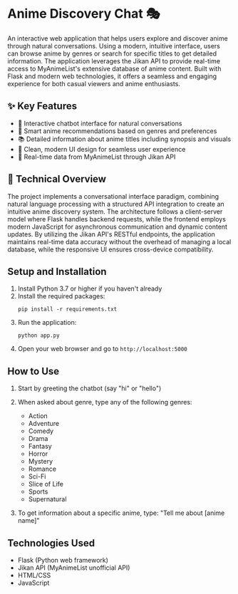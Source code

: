 # Anime Discovery Chat 🎭

An interactive web application that helps users explore and discover anime through natural conversations. 
Using a modern, intuitive interface, users can browse anime by genres or search for specific titles to get detailed information. 
The application leverages the Jikan API to provide real-time access to MyAnimeList's extensive database of anime content.
Built with Flask and modern web technologies, it offers a seamless and engaging experience for both casual viewers and anime enthusiasts.

## ✨ Key Features

- 🤖 Interactive chatbot interface for natural conversations
- 🎯 Smart anime recommendations based on genres and preferences
- 📚 Detailed information about anime titles including synopsis and visuals
- 🎨 Clean, modern UI design for seamless user experience
- 🔄 Real-time data from MyAnimeList through Jikan API

## 🔬 Technical Overview

The project implements a conversational interface paradigm, combining natural language processing with a structured API integration to create an intuitive anime discovery system.
The architecture follows a client-server model where Flask handles backend requests, while the frontend employs modern JavaScript for asynchronous communication and dynamic content updates.
By utilizing the Jikan API's RESTful endpoints, the application maintains real-time data accuracy without the overhead of managing a local database, while the responsive UI ensures cross-device compatibility.

## Setup and Installation

1. Install Python 3.7 or higher if you haven't already
2. Install the required packages:
   ```
   pip install -r requirements.txt
   ```
3. Run the application:
   ```
   python app.py
   ```
4. Open your web browser and go to `http://localhost:5000`

## How to Use

1. Start by greeting the chatbot (say "hi" or "hello")
2. When asked about genre, type any of the following genres:
   - Action
   - Adventure
   - Comedy
   - Drama
   - Fantasy
   - Horror
   - Mystery
   - Romance
   - Sci-Fi
   - Slice of Life
   - Sports
   - Supernatural

3. To get information about a specific anime, type:
   "Tell me about [anime name]"

## Technologies Used

- Flask (Python web framework)
- Jikan API (MyAnimeList unofficial API)
- HTML/CSS
- JavaScript
